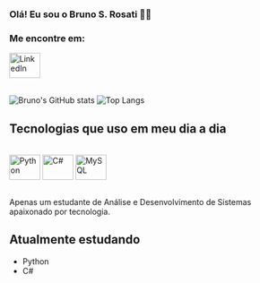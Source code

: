           
### Olá! Eu sou o Bruno S. Rosati 🖐🏻

### Me encontre em:

<a href="https://www.linkedin.com/in/bruno-siqueira-rosati-a0a293264/" onclick="window.open(this.href, '_blank'); return false;">
<img align="center" alt="LinkedIn" height="45" width="55" src="https://cdn.jsdelivr.net/gh/devicons/devicon@latest/icons/linkedin/linkedin-original.svg" />
</a><br><br>

![Bruno's GitHub stats](https://github-readme-stats.vercel.app/api?username=rosatibruno&show_icons=true&theme=dracula&include_all_commits=true&count_private=true&hide_rank=true&cache_seconds=21600)
![Top Langs](https://github-readme-stats.vercel.app/api/top-langs/?username=rosatibruno&layout=compact&theme=dracula)

## Tecnologias que uso em meu dia a dia

<div style="display: inline_block"><br>
    <img align="center" alt="Python" height="45" width="55" src="https://cdn.jsdelivr.net/gh/devicons/devicon@latest/icons/python/python-original.svg">
    <img align="center" alt="C#" height="45" width="55" src="https://cdn.jsdelivr.net/gh/devicons/devicon@latest/icons/csharp/csharp-original.svg">
    <img align="center" alt="MySQL" height="45" width="55" src="https://cdn.jsdelivr.net/gh/devicons/devicon@latest/icons/mysql/mysql-original.svg">
</div><br>

Apenas um estudante de Análise e Desenvolvimento de Sistemas apaixonado por tecnologia.

## Atualmente estudando
- Python
- C#
